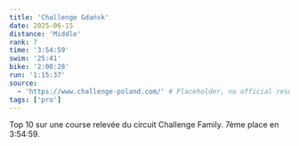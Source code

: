```yaml
---
title: 'Challenge Gdańsk'
date: 2025-06-15
distance: 'Middle'
rank: 7
time: '3:54:59'
swim: '25:41'
bike: '2:08:28'
run: '1:15:37'
source:
  - 'https://www.challenge-poland.com/' # Placeholder, no official results link provided
tags: ['pro']
---
```


Top 10 sur une course relevée du circuit Challenge Family. 7ème place en 3:54:59.
